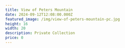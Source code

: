 ```yaml
---
title: View of Peters Mountain
date: 2024-09-12T12:08:00.000Z
featured_image: /img/view-of-peters-mountain-pc.jpg
height: 16
width: 20
description: Private Collection
price: 0
---
```

